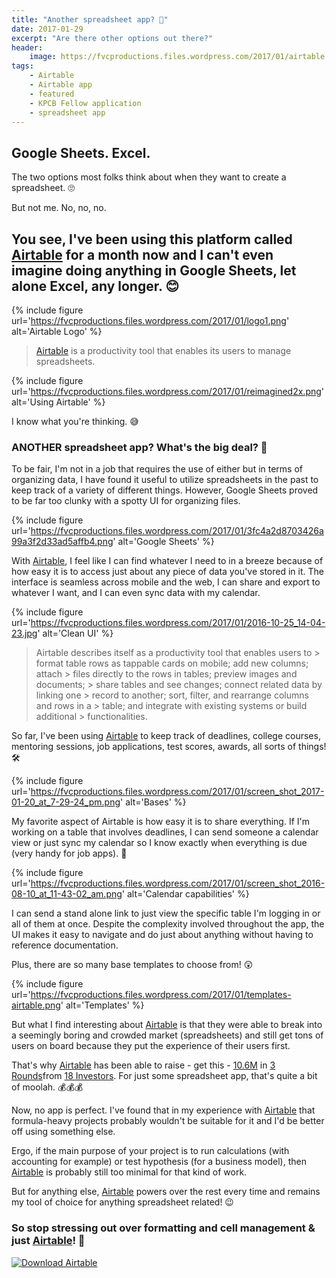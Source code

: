 ```yaml
---
title: "Another spreadsheet app? 🤔️️"
date: 2017-01-29
excerpt: "Are there other options out there?"
header:
    image: https://fvcproductions.files.wordpress.com/2017/01/airtable.png
tags:
    - Airtable
    - Airtable app
    - featured
    - KPCB Fellow application
    - spreadsheet app
---
```


## Google Sheets. Excel.

The two options most folks think about when they want to create a spreadsheet. 🙄

But not me. No, no, no.

## You see, I've been using this platform called [Airtable](https://airtable.com) for a month now and I can't even imagine doing anything in Google Sheets, let alone Excel, any longer. 😊

{% include figure url='https://fvcproductions.files.wordpress.com/2017/01/logo1.png' alt='Airtable Logo' %}

> [Airtable](https://airtable.com) is a productivity tool that enables its users to manage spreadsheets.

{% include figure url='https://fvcproductions.files.wordpress.com/2017/01/reimagined2x.png' alt='Using Airtable' %}

I know what you're thinking. 😅

### ANOTHER spreadsheet app? What's the big deal? 👿

To be fair, I'm not in a job that requires the use of either but in terms of organizing data, I have found it useful to utilize spreadsheets in the past to keep track of a variety of different things. However, Google Sheets proved to be far too clunky with a spotty UI for organizing files.

{% include figure url='https://fvcproductions.files.wordpress.com/2017/01/3fc4a2d8703426a99a3f2d33ad5affb4.png' alt='Google Sheets' %}

With [Airtable](https://airtable.com), I feel like I can find whatever I need to in a breeze because of how easy it is to access just about any piece of data you've stored in it. The interface is seamless across mobile and the web, I can share and export to whatever I want, and I can even sync data with my calendar.

{% include figure url='https://fvcproductions.files.wordpress.com/2017/01/2016-10-25_14-04-23.jpg' alt='Clean UI' %}

> Airtable describes itself as a productivity tool that enables users to > format table rows as tappable cards on mobile; add new columns; attach > files directly to the rows in tables; preview images and documents; > share tables and see changes; connect related data by linking one > record to another; sort, filter, and rearrange columns and rows in a > table; and integrate with existing systems or build additional > functionalities.

So far, I've been using [Airtable](https://airtable.com) to keep track of deadlines, college courses, mentoring sessions, job applications, test scores, awards, all sorts of things! 🛠

{% include figure url='https://fvcproductions.files.wordpress.com/2017/01/screen_shot_2017-01-20_at_7-29-24_pm.png' alt='Bases' %}

My favorite aspect of Airtable is how easy it is to share everything. If I'm working on a table that involves deadlines, I can send someone a calendar view or just sync my calendar so I know exactly when everything is due (very handy for job apps). 📆

{% include figure url='https://fvcproductions.files.wordpress.com/2017/01/screen_shot_2016-08-10_at_11-43-02_am.png' alt='Calendar capabilities' %}

I can send a stand alone link to just view the specific table I'm logging in or all of them at once. Despite the complexity involved throughout the app, the UI makes it easy to navigate and do just about anything without having to reference documentation.

Plus, there are so many base templates to choose from! 😲

{% include figure url='https://fvcproductions.files.wordpress.com/2017/01/templates-airtable.png' alt='Templates' %}

But what I find interesting about [Airtable](https://airtable.com) is that they were able to break into a seemingly boring and crowded market (spreadsheets) and still get tons of users on board because they put the experience of their users first.

That's why [Airtable](https://airtable.com) has been able to raise - get this - [10.6M](https://www.crunchbase.com/organization/airtable#/entity) in [3 Rounds](https://www.crunchbase.com/organization/airtable/funding-rounds)from [18 Investors](https://www.crunchbase.com/organization/airtable/investors). For just some spreadsheet app, that's quite a bit of moolah. 💰💰💰

Now, no app is perfect. I've found that in my experience with [Airtable](https://airtable.com) that formula-heavy projects probably wouldn't be suitable for it and I'd be better off using something else.

Ergo, if the main purpose of your project is to run calculations (with accounting for example) or test hypothesis (for a business model), then [Airtable](https://airtable.com) is probably still too minimal for that kind of work.

But for anything else, [Airtable](https://airtable.com) powers over the rest every time and remains my tool of choice for anything spreadsheet related! 😉

### So stop stressing out over formatting and cell management & just [Airtable](https://airtable.com/downloads)! 🎉

[![Download Airtable](https://fvcproductions.files.wordpress.com/2017/01/download.png)](https://airtable.com/downloads)